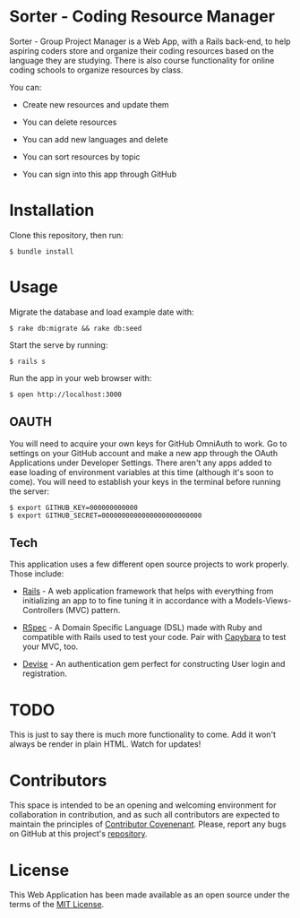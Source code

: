 # Sorter - Coding Resource Manager

Sorter - Group Project Manager is a Web App, with a Rails back-end, to help aspiring coders store and organize their coding resources based on the language they are studying. There is also course functionality for online coding schools to organize resources by class.

You can:

* Create new resources and update them

* You can delete resources

* You can add new languages and delete

* You can sort resources by topic

* You can sign into this app through GitHub

# Installation

Clone this repository, then run:
```
$ bundle install
```

# Usage

Migrate the database and load example date with:
```
$ rake db:migrate && rake db:seed
```
Start the serve by running:
```
$ rails s
```
Run the app in your web browser with:
```
$ open http://localhost:3000
```

## OAUTH

You will need to acquire your own keys for GitHub OmniAuth to work. Go to settings on your GitHub account and make a new app through the OAuth Applications under Developer Settings. There aren't any apps added to ease loading of environment variables at this time (although it's soon to come). You will need to establish your keys in the terminal before running the server:
```
$ export GITHUB_KEY=000000000000
$ export GITHUB_SECRET=0000000000000000000000000
```

## Tech

This application uses a few different open source projects to work properly. Those include:

* [Rails](https://github.com/rails/rails) - A web application framework that helps with everything from initializing an app to to fine tuning it in accordance with a Models-Views-Controllers (MVC) pattern.

* [RSpec](https://github.com/rspec/rspec) - A Domain Specific Language (DSL) made with Ruby and compatible with Rails used to test your code. Pair with [Capybara](https://github.com/teamcapybara/capybara) to test your MVC, too.

* [Devise](https://github.com/plataformatec/devise) - An authentication gem perfect for constructing User login and registration.

# TODO

This is just to say there is much more functionality to come. Add it won't always be render in plain HTML. Watch for updates!

# Contributors

This space is intended to be an opening and welcoming environment for collaboration in contribution, and as such all contributors are expected to maintain the principles of [Contributor Covenenant](http://contributor-covenant.org/). Please, report any bugs on GitHub at this project's [repository](https://github.com/abonner1/code_learning_resources_manager).

# License

This Web Application has been made available as an open source under the terms of the [MIT License](https://github.com/abonner1/code_learning_resources_manager/blob/master/LICENSE.md).
